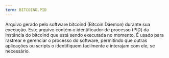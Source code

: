 ```yaml
---
term: BITCOIND.PID
---
```


Arquivo gerado pelo software bitcoind (Bitcoin Daemon) durante sua execução. Este arquivo contém o identificador de processo (PID) da instância do bitcoind que está sendo executada no momento. É usado para rastrear e gerenciar o processo do software, permitindo que outras aplicações ou scripts o identifiquem facilmente e interajam com ele, se necessário.